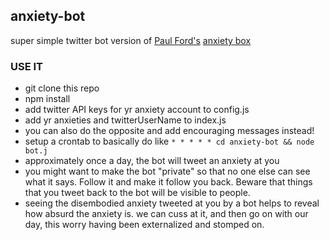 anxiety-bot
----------------

super simple twitter bot version of [Paul Ford's](http://www.twitter.com/ftrain) [anxiety box](http://anxietybox.com/)

### USE IT

- git clone this repo
- npm install
- add twitter API keys for yr anxiety account to config.js
- add yr anxieties and twitterUserName to index.js
- you can also do the opposite and add encouraging messages instead!
- setup a crontab to basically do like `* * * * * cd anxiety-bot && node bot.j`
- approximately once a day, the bot will tweet an anxiety at you
- you might want to make the bot "private" so that no one else can see what it says. Follow it and make it follow you back. Beware that things that you tweet back to the bot will be visible to people. 
- seeing the disembodied anxiety tweeted at you by a bot helps to reveal how absurd the anxiety is. we can cuss at it, and then go on with our day, this worry having been externalized and stomped on.